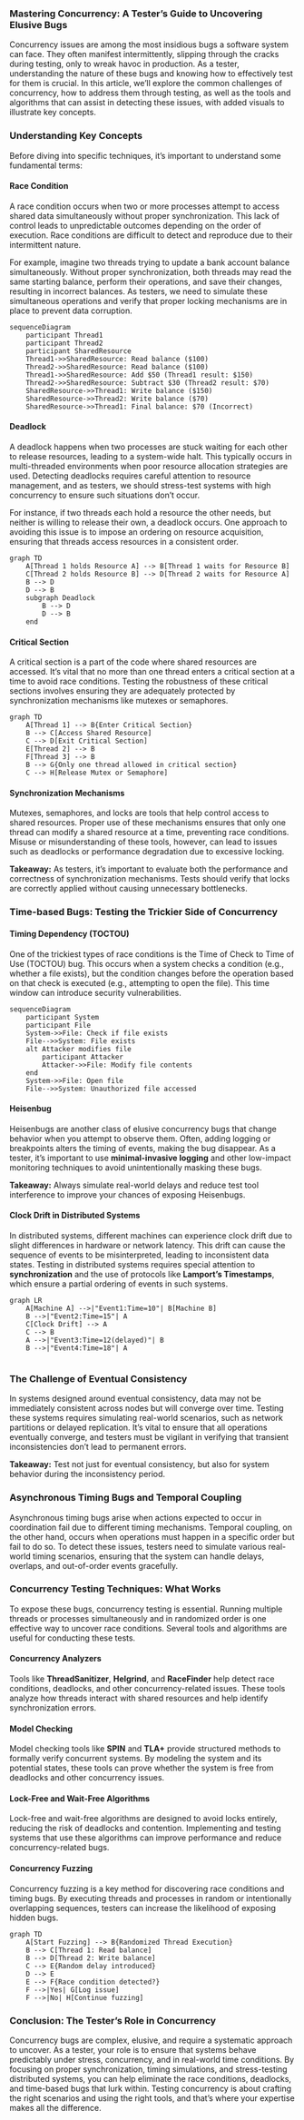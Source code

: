 ### **Mastering Concurrency: A Tester’s Guide to Uncovering Elusive Bugs**

Concurrency issues are among the most insidious bugs a software system can face. They often manifest intermittently, slipping through the cracks during testing, only to wreak havoc in production. As a tester, understanding the nature of these bugs and knowing how to effectively test for them is crucial. In this article, we’ll explore the common challenges of concurrency, how to address them through testing, as well as the tools and algorithms that can assist in detecting these issues, with added visuals to illustrate key concepts.

### **Understanding Key Concepts**

Before diving into specific techniques, it’s important to understand some fundamental terms:

#### **Race Condition**
A race condition occurs when two or more processes attempt to access shared data simultaneously without proper synchronization. This lack of control leads to unpredictable outcomes depending on the order of execution. Race conditions are difficult to detect and reproduce due to their intermittent nature.

For example, imagine two threads trying to update a bank account balance simultaneously. Without proper synchronization, both threads may read the same starting balance, perform their operations, and save their changes, resulting in incorrect balances. As testers, we need to simulate these simultaneous operations and verify that proper locking mechanisms are in place to prevent data corruption.

```mermaid
sequenceDiagram
    participant Thread1
    participant Thread2
    participant SharedResource
    Thread1->>SharedResource: Read balance ($100)
    Thread2->>SharedResource: Read balance ($100)
    Thread1->>SharedResource: Add $50 (Thread1 result: $150)
    Thread2->>SharedResource: Subtract $30 (Thread2 result: $70)
    SharedResource->>Thread1: Write balance ($150)
    SharedResource->>Thread2: Write balance ($70)
    SharedResource->>Thread1: Final balance: $70 (Incorrect)
```

#### **Deadlock**
A deadlock happens when two processes are stuck waiting for each other to release resources, leading to a system-wide halt. This typically occurs in multi-threaded environments when poor resource allocation strategies are used. Detecting deadlocks requires careful attention to resource management, and as testers, we should stress-test systems with high concurrency to ensure such situations don’t occur.

For instance, if two threads each hold a resource the other needs, but neither is willing to release their own, a deadlock occurs. One approach to avoiding this issue is to impose an ordering on resource acquisition, ensuring that threads access resources in a consistent order.

```mermaid
graph TD
    A[Thread 1 holds Resource A] --> B[Thread 1 waits for Resource B]
    C[Thread 2 holds Resource B] --> D[Thread 2 waits for Resource A]
    B --> D
    D --> B
    subgraph Deadlock
        B --> D
        D --> B
    end
```

#### **Critical Section**
A critical section is a part of the code where shared resources are accessed. It’s vital that no more than one thread enters a critical section at a time to avoid race conditions. Testing the robustness of these critical sections involves ensuring they are adequately protected by synchronization mechanisms like mutexes or semaphores.

```mermaid
graph TD
    A[Thread 1] --> B{Enter Critical Section}
    B --> C[Access Shared Resource]
    C --> D[Exit Critical Section]
    E[Thread 2] --> B
    F[Thread 3] --> B
    B --> G{Only one thread allowed in critical section}
    C --> H[Release Mutex or Semaphore]
```

#### **Synchronization Mechanisms**
Mutexes, semaphores, and locks are tools that help control access to shared resources. Proper use of these mechanisms ensures that only one thread can modify a shared resource at a time, preventing race conditions. Misuse or misunderstanding of these tools, however, can lead to issues such as deadlocks or performance degradation due to excessive locking.

**Takeaway:** As testers, it’s important to evaluate both the performance and correctness of synchronization mechanisms. Tests should verify that locks are correctly applied without causing unnecessary bottlenecks.

### **Time-based Bugs: Testing the Trickier Side of Concurrency**

#### **Timing Dependency (TOCTOU)**
One of the trickiest types of race conditions is the Time of Check to Time of Use (TOCTOU) bug. This occurs when a system checks a condition (e.g., whether a file exists), but the condition changes before the operation based on that check is executed (e.g., attempting to open the file). This time window can introduce security vulnerabilities.

```mermaid
sequenceDiagram
    participant System
    participant File
    System->>File: Check if file exists
    File-->>System: File exists
    alt Attacker modifies file
        participant Attacker
        Attacker->>File: Modify file contents
    end
    System->>File: Open file
    File-->>System: Unauthorized file accessed
```

#### **Heisenbug**
Heisenbugs are another class of elusive concurrency bugs that change behavior when you attempt to observe them. Often, adding logging or breakpoints alters the timing of events, making the bug disappear. As a tester, it’s important to use **minimal-invasive logging** and other low-impact monitoring techniques to avoid unintentionally masking these bugs.

**Takeaway:** Always simulate real-world delays and reduce test tool interference to improve your chances of exposing Heisenbugs.

#### **Clock Drift in Distributed Systems**
In distributed systems, different machines can experience clock drift due to slight differences in hardware or network latency. This drift can cause the sequence of events to be misinterpreted, leading to inconsistent data states. Testing in distributed systems requires special attention to **synchronization** and the use of protocols like **Lamport’s Timestamps**, which ensure a partial ordering of events in such systems.

```mermaid
graph LR
    A[Machine A] -->|"Event1:Time=10"| B[Machine B]
    B -->|"Event2:Time=15"| A
    C[Clock Drift] --> A
    C --> B
    A -->|"Event3:Time=12(delayed)"| B
    B -->|"Event4:Time=18"| A


```

### **The Challenge of Eventual Consistency**

In systems designed around eventual consistency, data may not be immediately consistent across nodes but will converge over time. Testing these systems requires simulating real-world scenarios, such as network partitions or delayed replication. It’s vital to ensure that all operations eventually converge, and testers must be vigilant in verifying that transient inconsistencies don’t lead to permanent errors.

**Takeaway:** Test not just for eventual consistency, but also for system behavior during the inconsistency period.

### **Asynchronous Timing Bugs and Temporal Coupling**
Asynchronous timing bugs arise when actions expected to occur in coordination fail due to different timing mechanisms. Temporal coupling, on the other hand, occurs when operations must happen in a specific order but fail to do so. To detect these issues, testers need to simulate various real-world timing scenarios, ensuring that the system can handle delays, overlaps, and out-of-order events gracefully.

### **Concurrency Testing Techniques: What Works**

To expose these bugs, concurrency testing is essential. Running multiple threads or processes simultaneously and in randomized order is one effective way to uncover race conditions. Several tools and algorithms are useful for conducting these tests.

#### **Concurrency Analyzers**
Tools like **ThreadSanitizer**, **Helgrind**, and **RaceFinder** help detect race conditions, deadlocks, and other concurrency-related issues. These tools analyze how threads interact with shared resources and help identify synchronization errors.

#### **Model Checking**
Model checking tools like **SPIN** and **TLA+** provide structured methods to formally verify concurrent systems. By modeling the system and its potential states, these tools can prove whether the system is free from deadlocks and other concurrency issues.

#### **Lock-Free and Wait-Free Algorithms**
Lock-free and wait-free algorithms are designed to avoid locks entirely, reducing the risk of deadlocks and contention. Implementing and testing systems that use these algorithms can improve performance and reduce concurrency-related bugs.

#### **Concurrency Fuzzing**
Concurrency fuzzing is a key method for discovering race conditions and timing bugs. By executing threads and processes in random or intentionally overlapping sequences, testers can increase the likelihood of exposing hidden bugs.

```mermaid
graph TD
    A[Start Fuzzing] --> B{Randomized Thread Execution}
    B --> C[Thread 1: Read balance]
    B --> D[Thread 2: Write balance]
    C --> E{Random delay introduced}
    D --> E
    E --> F{Race condition detected?}
    F -->|Yes| G[Log issue]
    F -->|No| H[Continue fuzzing]
```

### **Conclusion: The Tester’s Role in Concurrency**

Concurrency bugs are complex, elusive, and require a systematic approach to uncover. As a tester, your role is to ensure that systems behave predictably under stress, concurrency, and in real-world time conditions. By focusing on proper synchronization, timing simulations, and stress-testing distributed systems, you can help eliminate the race conditions, deadlocks, and time-based bugs that lurk within. Testing concurrency is about crafting the right scenarios and using the right tools, and that’s where your expertise makes all the difference.
